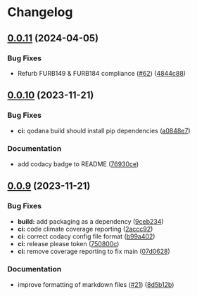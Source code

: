 # Changelog

## [0.0.11](https://github.com/davidjrice/autopytest/compare/v0.0.10...v0.0.11) (2024-04-05)


### Bug Fixes

* Refurb FURB149 & FURB184 compliance ([#62](https://github.com/davidjrice/autopytest/issues/62)) ([4844c88](https://github.com/davidjrice/autopytest/commit/4844c88824632b1e92f5bb69da9e2d37d0444bbf))

## [0.0.10](https://github.com/davidjrice/autopytest/compare/v0.0.9...v0.0.10) (2023-11-21)


### Bug Fixes

* **ci:** qodana build should install pip dependencies ([a0848e7](https://github.com/davidjrice/autopytest/commit/a0848e75a554f141e6e098e1c4a1d76c5f504c41))


### Documentation

* add codacy badge to README ([76930ce](https://github.com/davidjrice/autopytest/commit/76930ce4efef04af7861a088ae9d0aae4158a768))

## [0.0.9](https://github.com/davidjrice/autopytest/compare/0.0.8...v0.0.9) (2023-11-21)


### Bug Fixes

* **build:** add packaging as a dependency ([9ceb234](https://github.com/davidjrice/autopytest/commit/9ceb2347a3b0f8be72f5a05575b074883379f420))
* **ci:** code climate coverage reporting ([2accc92](https://github.com/davidjrice/autopytest/commit/2accc923d6d5e902aa9a613de9423840b248a13c))
* **ci:** correct codacy config file format ([b99a402](https://github.com/davidjrice/autopytest/commit/b99a402bec37cea71e6af424d14aa44389b343a8))
* **ci:** release please token ([750800c](https://github.com/davidjrice/autopytest/commit/750800ca6df1a63234f76dbe6ce4fddf605f0923))
* **ci:** remove coverage reporting to fix main ([07d0628](https://github.com/davidjrice/autopytest/commit/07d06280134bdef66e89be8cae74a16655126ae6))


### Documentation

* improve formatting of markdown files ([#21](https://github.com/davidjrice/autopytest/issues/21)) ([8d5b12b](https://github.com/davidjrice/autopytest/commit/8d5b12bb717df72bd0696ca31824a95bdc903113))
